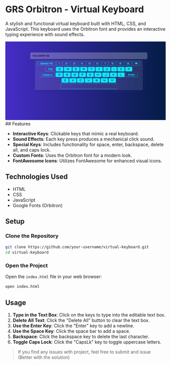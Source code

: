 # GRS Orbitron - Virtual Keyboard

A stylish and functional virtual keyboard built with HTML, CSS, and JavaScript. This keyboard uses the Orbitron font and provides an interactive typing experience with sound effects.

<div align="center">
  <img src="keyboard.png" alt="Keyboard Screenshot">
</div>
## Features

- **Interactive Keys**: Clickable keys that mimic a real keyboard.
- **Sound Effects**: Each key press produces a mechanical click sound.
- **Special Keys**: Includes functionality for space, enter, backspace, delete all, and caps lock.
- **Custom Fonts**: Uses the Orbitron font for a modern look.
- **FontAwesome Icons**: Utilizes FontAwesome for enhanced visual icons.

## Technologies Used

- HTML
- CSS
- JavaScript
- Google Fonts (Orbitron)

## Setup

### Clone the Repository

```bash
git clone https://github.com/your-username/virtual-keyboard.git
cd virtual-keyboard
```
### Open the Project

Open the `index.html` file in your web browser:

```bash
open index.html
```

## Usage

1. **Type in the Text Box**: Click on the keys to type into the editable text box.
2. **Delete All Text**: Click the "Delete All" button to clear the text box.
3. **Use the Enter Key**: Click the "Enter" key to add a newline.
4. **Use the Space Key**: Click the space bar to add a space.
5. **Backspace**: Click the backspace key to delete the last character.
6. **Toggle Caps Lock**: Click the "CapsLk" key to toggle uppercase letters.

>If you find any issues with project, feel free to submit and issue (Better with the solution)
